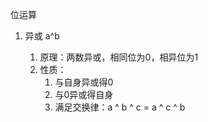 位运算

1. 异或 a^b

   1. 原理：两数异或，相同位为0，相异位为1
   2. 性质：
      1. 与自身异或得0
      2. 与0异或得自身
      3. 满足交换律：a ^ b ^ c = a ^ c ^ b

   